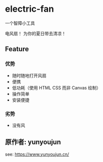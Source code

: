 # electric-fan

一个智障小工具

电风扇！ 为你的夏日带去清凉！

## Feature

### 优势

- 随时随地打开风扇
- 便携
- 低功耗（使用 HTML CSS 而非 Canvas 绘制）
- 操作简单
- 安装便捷

### 劣势

- 没有风

## 原作者: yunyoujun

see: https://www.yunyoujun.cn/
